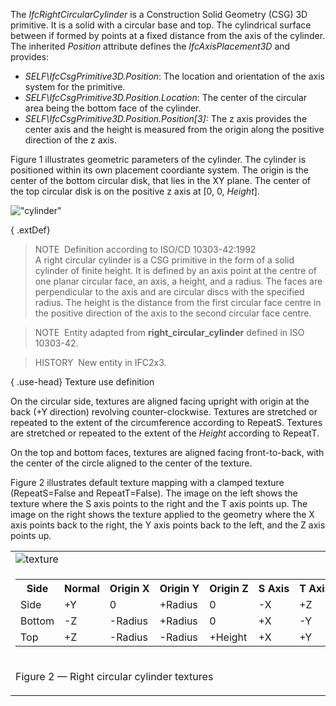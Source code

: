 The _IfcRightCircularCylinder_ is a Construction Solid Geometry (CSG) 3D primitive. It is a solid with a circular base and top. The cylindrical surface between if formed by points at a fixed distance from the axis of the cylinder. The inherited _Position_ attribute defines the _IfcAxisPlacement3D_ and provides:

* _SELF\IfcCsgPrimitive3D.Position_: The location and orientation of the axis system for the primitive.
* _SELF\IfcCsgPrimitive3D.Position.Location_: The center of the circular area being the bottom face of the cylinder.
* _SELF\IfcCsgPrimitive3D.Position.Position[3]:_ The z axis provides the center axis and the height is measured from the origin along the positive direction of the z axis.

Figure 1 illustrates geometric parameters of the cylinder. The cylinder is positioned within its own placement coordiante system. The origin is the center of the bottom circular disk, that lies in the XY plane. The center of the top circular disk is on the positive z axis at [0, 0, _Height_].

!["cylinder"](../../../figures/IfcRightCircularCylinder-Layout1.png "Figure 1 &mdash; Right circular cylinder geometry")

{ .extDef}
> NOTE&nbsp; Definition according to ISO/CD 10303-42:1992  
> A right circular cylinder is a CSG primitive in the form of a solid cylinder of finite height. It is defined by an axis point at the centre of one planar circular face, an axis, a height, and a radius. The faces are perpendicular to the axis and are circular discs with the specified radius. The height is the distance from the first circular face centre in the positive direction of the axis to the second circular face centre.

> NOTE&nbsp; Entity adapted from **right_circular_cylinder** defined in ISO 10303-42.

> HISTORY&nbsp; New entity in IFC2x3.

{ .use-head}
Texture use definition

On the circular side, textures are aligned facing upright with origin at the back (+Y direction) revolving counter-clockwise. Textures are stretched or repeated to the extent of the circumference according to RepeatS. Textures are stretched or repeated to the extent of the _Height_ according to RepeatT.

On the top and bottom faces, textures are aligned facing front-to-back, with the center of the circle aligned to the center of the texture.

Figure 2 illustrates default texture mapping with a clamped texture (RepeatS=False and RepeatT=False). The image on the left shows the texture where the S axis points to the right and the T axis points up. The image on the right shows the texture applied to the geometry where the X axis points back to the right, the Y axis points back to the left, and the Z axis points up.

<table summary="texture" class="gridtable">
<tr>
<td><img alt="texture" src="../../../figures/IfcRightCircularCylinder-Texture.png"></td>
</tr>
<tr>
<td>
<table summary="texture" width="512" class="gridtable">
<tr>
<th>Side</th>
<th>Normal</th>
<th>Origin&nbsp;X</th>
<th>Origin&nbsp;Y</th>
<th>Origin&nbsp;Z</th>
<th>S&nbsp;Axis</th>
<th>T&nbsp;Axis</th>
</tr>
<tr>
<td>Side</td>
<td>+Y</td>
<td>0</td>
<td>+Radius</td>
<td>0</td>
<td>-X</td>
<td>+Z</td>
</tr>
<tr>
<td>Bottom</td>
<td>-Z</td>
<td>-Radius</td>
<td>+Radius</td>
<td>0</td>
<td>+X</td>
<td>-Y</td>
</tr>
<tr>
<td>Top</td>
<td>+Z</td>
<td>-Radius</td>
<td>-Radius</td>
<td>+Height</td>
<td>+X</td>
<td>+Y</td>
</tr>
</table>
</td>
</tr>
<tr>
<td>
<p class="figure">Figure 2 &mdash; Right circular cylinder textures</p>
</td>
</tr>
</table>